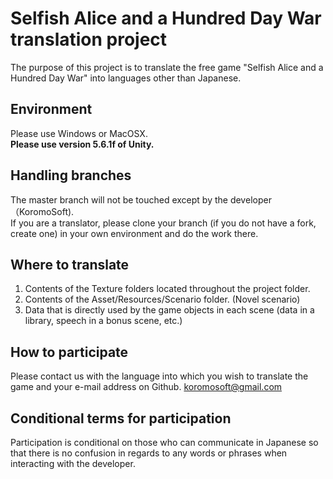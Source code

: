 # Selfish Alice and a Hundred Day War translation project

The purpose of this project is to translate the free game "Selfish Alice and a Hundred Day War" into languages other than Japanese.

## Environment
Please use Windows or MacOSX.  
**Please use version 5.6.1f of Unity.**

## Handling branches
The master branch will not be touched except by the developer（KoromoSoft).  
If you are a translator, please clone your branch (if you do not have a fork, create one) in your own environment and do the work there.

## Where to translate
1. Contents of the Texture folders located throughout the project folder.
2. Contents of the Asset/Resources/Scenario folder. (Novel scenario)
3. Data that is directly used by the game objects in each scene (data in a library, speech in a bonus scene, etc.)

## How to participate
Please contact us with the language into which you wish to translate the game and your e-mail address on Github. 
koromosoft@gmail.com 

## Conditional terms for participation
Participation is conditional on those who can communicate in Japanese so that there is no confusion in regards to any words or phrases when interacting with the developer.
